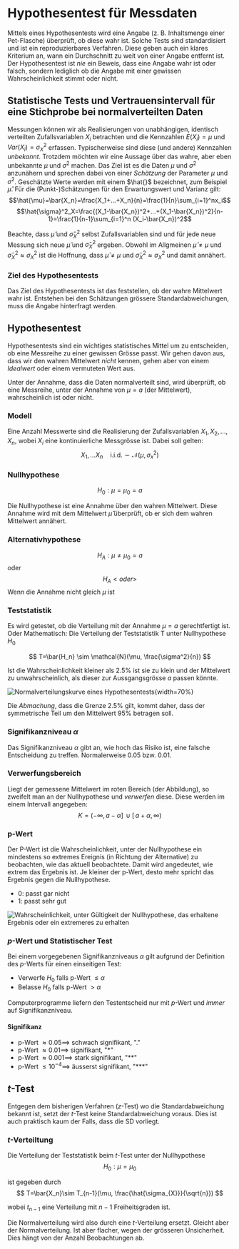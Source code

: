 # Hypothesentest für Messdaten

Mittels eines Hypothesentests wird eine Angabe (z. B. Inhaltsmenge einer Pet-Flasche) überprüft, ob diese wahr ist. Solche Tests sind standardisiert und ist ein reproduzierbares Verfahren. Diese geben auch ein klares Kriterium an, wann ein Durchschnitt zu weit von einer Angabe entfernt ist.
Der Hypothesentest ist *nie* ein Beweis, dass eine Angabe wahr ist oder falsch, sondern lediglich ob die Angabe mit einer gewissen Wahrscheinlichkeit stimmt oder nicht.

## Statistische Tests und Vertrauensintervall für eine Stichprobe bei normalverteilten Daten

Messungen können wir als Realisierungen von unabhängigen, identisch verteilten Zufallsvariablen $X_i$ betrachten und die Kennzahlen $E(X_i)=\mu$ und $Var(X_i) = \sigma^2_X$ erfassen. Typischerweise sind diese (und andere) Kennzahlen *unbekannt*. Trotzdem möchten wir eine Aussage über das wahre, aber eben unbekannte $\mu$ und $\sigma^2$ machen.
Das Ziel ist es die Daten $\mu$ und $\sigma^2$ anzunähern und sprechen dabei von einer *Schätzung* der Parameter $\mu$ und $\sigma^2$. Geschätzte Werte werden mit einem $\hat{}$ bezeichnet, zum Beispiel $\hat{\mu}$.
Für die (Punkt-)Schätzungen für den Erwartungswert und Varianz gilt:
$$\hat{\mu}=\bar{X_n}=\frac{X_1+...+X_n}{n}=\frac{1}{n}\sum_{i=1}^nx_i$$
$$\hat{\sigma}^2_X=\frac{(X_1-\bar{X_n})^2+...+(X_1-\bar{X_n})^2}{n-1}=\frac{1}{n-1}\sum_{i=1}^n (X_i-\bar{X_n})^2$$

Beachte, dass $\hat{\mu}$ und $\hat{\sigma}^2_X$ selbst Zufallsvariablen sind und für jede neue Messung sich neue $\hat{\mu}$ und $\hat{\sigma}^2_{X}$ ergeben.
Obwohl im Allgmeinen $\hat{\mu}\ne \mu$ und $\hat{\sigma}^2_X \approx \sigma_{X}^2$ ist die Hoffnung, dass $\hat{\mu}\ne \mu$ und $\hat{\sigma}^2_X \approx \sigma_{X}^2$ und damit annähert.

### Ziel des Hypothesentests

Das Ziel des Hypothesentests ist das feststellen, ob der wahre Mittelwert wahr
ist. Entstehen bei den Schätzungen grössere Standardabweichungen, muss die Angabe
hinterfragt werden.

## Hypothesentest

Hypothesentests sind ein wichtiges statistisches Mittel um zu entscheiden, ob
eine Messreihe zu einer gewissen Grösse passt. Wir gehen davon aus, dass wir den
wahren Mittelwert *nicht* kennen, gehen aber von einem *Idealwert* oder einem
vermuteten Wert aus.

Unter der Annahme, dass die Daten normalverteilt sind, wird überprüft, ob eine
Messreihe, unter der Annahme von $\mu=a$ (der Mittelwert), wahrscheinlich ist
oder nicht.

### Modell
Eine Anzahl Messwerte sind die Realisierung der Zufallsvariablen $X_1,
X_2,...,X_n$, wobei $X_i$ eine kontinuierliche Messgrösse ist. Dabei soll
gelten:
$$X_1,...X_n \quad \text{i.i.d.}\sim \mathcal{N}(\mu,\sigma_x^2)$$

### Nullhypothese
$$H_0: \mu = \mu_{0}=a$$

Die Nullhypothese ist eine Annahme über den wahren Mittelwert. Diese Annahme
wird mit dem Mittelwert $\hat{\mu}$ überprüft, ob er sich dem wahren Mittelwert
annähert.

### Alternativhypothese
$$H_A: \mu \neq \mu_{0}=a$$ oder
$$
H_A < oder >
$$
Wenn die Annahme nicht gleich $\mu$ ist

### Teststatistik
Es wird getestet, ob die Verteilung mit der Annahme $\mu=a$ gerechtfertigt
ist. Oder Mathematisch: Die Verteilung der Teststatistik T unter Nullhypothese
$H_0$

$$
T=\bar{H_n} \sim \mathcal{N}(\mu, \frac{\sigma^2}{n})
$$

Ist die Wahrscheinlichkeit kleiner als 2.5% ist sie zu klein und der
Mittelwert zu unwahrscheinlich, als dieser zur Aussgangsgrösse $a$ passen könnte.

![Normalverteilungskurve eines
Hypothesentests](normkurve-hypotest.png){width=70%}

Die *Abmachung*, dass die Grenze 2.5% gilt, kommt daher, dass der symmetrische
Teil um den Mittelwert 95% betragen soll.

### Signifikanzniveau $\alpha$
Das Signifikanzniveau $\alpha$ gibt an, wie hoch das Risiko ist, eine falsche
Entscheidung zu treffen. Normalerweise 0.05 bzw. 0.01.

### Verwerfungsbereich
Liegt der gemessene Mittelwert im roten Bereich (der Abbildung), so zweifelt man
an der Nullhypothese und *verwerfen* diese. Diese werden im einem Intervall
angegeben:
$$
K=(-\infty,a-\alpha] \, \cup [ \, a+\alpha, \infty)
$$

### p-Wert
Der P-Wert ist die Wahrscheinlichkeit, unter der Nullhypothese ein mindestens so extremes Ereignis (in Richtung der Alternative) zu beobachten, wie das aktuell beobachtete.
Damit wird angedeutet, wie extrem das Ergebnis ist. Je kleiner der p-Wert, desto
mehr spricht das Ergebnis gegen die Nullhypothese.

* 0: passt gar nicht
* 1: passt sehr gut

![Wahrscheinlichkeit, unter Gültigkeit der Nullhypothese, das erhaltene Ergebnis
oder ein extremeres zu erhalten](p-value.png)

### $p$-Wert und Statistischer Test
Bei einem vorgegebenen Signifikanzniveaus $\alpha$ gilt aufgrund der Definition
des $p$-Werts für einen einseitigen Test:

* Verwerfe $H_0$ falls p-Wert $\leq \alpha$
* Belasse $H_0$ falls p-Wert $> \alpha$

Computerprogramme liefern den Testentscheid nur mit $p$-Wert und *immer* auf
Signifikanzniveau.

#### Signifikanz

* p-Wert $\approx 0.05 \implies$ schwach signifikant, "."
* p-Wert $\approx 0.01 \implies$ signifikant, "\*"
* p-Wert $\approx 0.001 \implies$ stark signifikant, "\*\*"
* p-Wert $\leq 10^{-4} \implies$ äusserst signifikant, "\*\*\*"

## $t$-Test
Entgegen dem bisherigen Verfahren ($z$-Test) wo die Standardabweichung bekannt
ist, setzt der $t$-Test keine Standardabweichung voraus. Dies ist auch praktisch
kaum der Falls, dass die SD vorliegt.

### $t$-Verteiltung
Die Verteilung der Teststatistik beim $t$-Test unter der Nullhypothese
$$
H_0: \mu = \mu_0
$$

ist gegeben durch
$$
T=\bar{X_n}\sim T_{n-1}(\mu, \frac{\hat{\sigma_{X}}}{\sqrt{n}})
$$

wobei $t_{n-1}$ eine Verteilung mit $n-1$ Freiheitsgraden ist.

Die Normalverteilung wird also durch eine $t$-Verteilung ersetzt. Gleicht aber
der Normalverteilung. Ist aber flacher, wegen der grösseren Unsicherheit. Dies hängt
von der Anzahl Beobachtungen ab.
